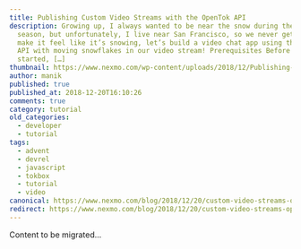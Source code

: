 ```yaml
---
title: Publishing Custom Video Streams with the OpenTok API
description: Growing up, I always wanted to be near the snow during the holiday
  season, but unfortunately, I live near San Francisco, so we never get snow. To
  make it feel like it’s snowing, let’s build a video chat app using the OpenTok
  API with moving snowflakes in our video stream! Prerequisites Before we get
  started, […]
thumbnail: https://www.nexmo.com/wp-content/uploads/2018/12/Publishing-Custom-Video-Streams-with-the-OpenTok-API.png
author: manik
published: true
published_at: 2018-12-20T16:10:26
comments: true
category: tutorial
old_categories:
  - developer
  - tutorial
tags:
  - advent
  - devrel
  - javascript
  - tokbox
  - tutorial
  - video
canonical: https://www.nexmo.com/blog/2018/12/20/custom-video-streams-opentok-api-dr
redirect: https://www.nexmo.com/blog/2018/12/20/custom-video-streams-opentok-api-dr
---
```

Content to be migrated...